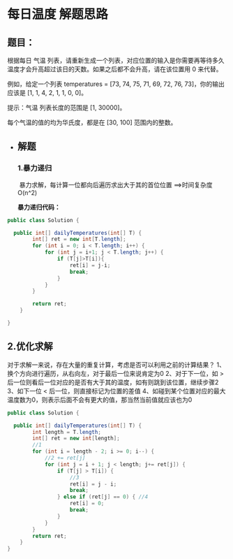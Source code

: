 # 每日温度 解题思路

## 题目：

根据每日 气温 列表，请重新生成一个列表，对应位置的输入是你需要再等待多久温度才会升高超过该日的天数。如果之后都不会升高，请在该位置用 0 来代替。

例如，给定一个列表 temperatures = [73, 74, 75, 71, 69, 72, 76, 73]，你的输出应该是 [1, 1, 4, 2, 1, 1, 0, 0]。

提示：气温 列表长度的范围是 [1, 30000]。

每个气温的值的均为华氏度，都是在 [30, 100] 范围内的整数。

 * ## **解题**

   ### **1.暴力递归**

   ​		暴力求解，每计算一位都向后遍历求出大于其的首位位置 ==>时间复杂度O(n^2)
   

   **暴力递归代码：**

```java
public class Solution {

  public int[] dailyTemperatures(int[] T) {
        int[] ret = new int[T.length];
        for (int i = 0; i < T.length; i++) {
            for (int j = i+1; j < T.length; j++) {
                if (T[j]>T[i]){
                    ret[i] = j-i;
                    break;
                }
            }
        }

        return ret;
    }

}
```

## 2.优化求解

对于求解一来说，存在大量的重复计算，考虑是否可以利用之前的计算结果？
1、换个方向进行遍历，从右向左，对于最后一位来说肯定为0
2、对于下一位，如 > 后一位则看后一位对应的是否有大于其的温度，如有则跳到该位置，继续步骤2
3、如下一位 < 后一位，则直接标记为位置的差值
4、如碰到某个位置对应的最大温度数为0，则表示后面不会有更大的值，那当然当前值就应该也为0

```java
public class Solution {

  public int[] dailyTemperatures(int[] T) {
        int length = T.length;
        int[] ret = new int[length];
        //1
        for (int i = length - 2; i >= 0; i--) {
            //2 += ret[j]
            for (int j = i + 1; j < length; j+= ret[j]) {
                if (T[j] > T[i]) {
                    //3
                    ret[i] = j - i;
                    break;
                } else if (ret[j] == 0) { //4
                    ret[i] = 0;
                    break;
                }
            }
        }
        return ret;
    }
}
```

